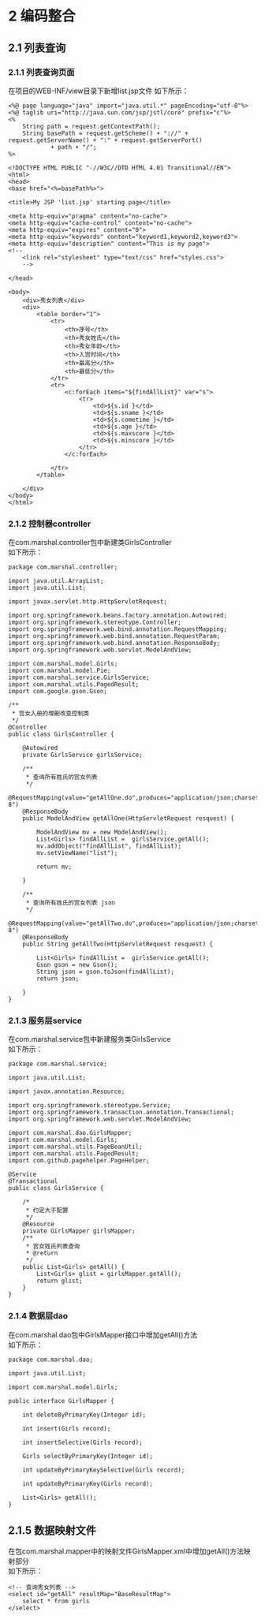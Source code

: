 # 2 编码整合

## 2.1 列表查询

### 2.1.1 列表查询页面

在项目的WEB-INF/view目录下新增list.jsp文件
如下所示：

	<%@ page language="java" import="java.util.*" pageEncoding="utf-8"%>
	<%@ taglib uri="http://java.sun.com/jsp/jstl/core" prefix="c"%>
	<%
		String path = request.getContextPath();
		String basePath = request.getScheme() + "://" + request.getServerName() + ":" + request.getServerPort()
				+ path + "/";
	%>
	
	<!DOCTYPE HTML PUBLIC "-//W3C//DTD HTML 4.01 Transitional//EN">
	<html>
	<head>
	<base href="<%=basePath%>">
	
	<title>My JSP 'list.jsp' starting page</title>
	
	<meta http-equiv="pragma" content="no-cache">
	<meta http-equiv="cache-control" content="no-cache">
	<meta http-equiv="expires" content="0">
	<meta http-equiv="keywords" content="keyword1,keyword2,keyword3">
	<meta http-equiv="description" content="This is my page">
	<!--
		<link rel="stylesheet" type="text/css" href="styles.css">
		-->
	
	</head>
	
	<body>
		<div>秀女列表</div>
		<div>
			<table border="1">
				<tr>
					<th>序号</th>
					<th>秀女姓氏</th>
					<th>秀女年龄</th>
					<th>入宫时间</th>
					<th>最高分</th>
					<th>最低分</th>
				</tr>
				<tr>
					<c:forEach items="${findAllList}" var="s">
						<tr>
							<td>${s.id }</td>
							<td>${s.sname }</td>
							<td>${s.cometime }</td>
							<td>${s.age }</td>
							<td>${s.maxscore }</td>
							<td>${s.minscore }</td>
						</tr>
					</c:forEach>
	
				</tr>
			</table>
	
		</div>
	</body>
	</html>

### 2.1.2 控制器controller

在com.marshal.controller包中新建类GirlsController  
如下所示：

	package com.marshal.controller;
	
	import java.util.ArrayList;
	import java.util.List;
	
	import javax.servlet.http.HttpServletRequest;
	
	import org.springframework.beans.factory.annotation.Autowired;
	import org.springframework.stereotype.Controller;
	import org.springframework.web.bind.annotation.RequestMapping;
	import org.springframework.web.bind.annotation.RequestParam;
	import org.springframework.web.bind.annotation.ResponseBody;
	import org.springframework.web.servlet.ModelAndView;
	
	import com.marshal.model.Girls;
	import com.marshal.model.Pie;
	import com.marshal.service.GirlsService;
	import com.marshal.utils.PagedResult;
	import com.google.gson.Gson;

	/**
	 * 宫女入册的增删改查控制类
	 */
	@Controller
	public class GirlsController {
	
		@Autowired
		private GirlsService girlsService;
		
		/**
		 * 查询所有姓氏的宫女列表
		 */
		@RequestMapping(value="getAllOne.do",produces="application/json;charset=utf-8")
		@ResponseBody
		public ModelAndView getAllOne(HttpServletRequest resquest) {
			
			ModelAndView mv = new ModelAndView();
			List<Girls> findAllList =  girlsService.getAll();
			mv.addObject("findAllList", findAllList);
			mv.setViewName("list"); 
		 
			return mv;
			
		}
		
		/**
		 * 查询所有姓氏的宫女列表 json
		 */
		@RequestMapping(value="getAllTwo.do",produces="application/json;charset=utf-8")
		@ResponseBody
		public String getAllTwo(HttpServletRequest resquest) {
			
			List<Girls> findAllList =  girlsService.getAll();
			Gson gson = new Gson();
			String json = gson.toJson(findAllList);
			return json;
			
		}
	}

### 2.1.3 服务层service

在com.marshal.service包中新建服务类GirlsService  
如下所示：

	package com.marshal.service;
	
	import java.util.List;
	
	import javax.annotation.Resource;
	
	import org.springframework.stereotype.Service;
	import org.springframework.transaction.annotation.Transactional;
	import org.springframework.web.servlet.ModelAndView;
	
	import com.marshal.dao.GirlsMapper;
	import com.marshal.model.Girls;
	import com.marshal.utils.PageBeanUtil;
	import com.marshal.utils.PagedResult;
	import com.github.pagehelper.PageHelper;
	
	@Service
	@Transactional
	public class GirlsService {
	
		/*
		 * 约定大于配置
		 */
		@Resource
		private GirlsMapper girlsMapper;
		/**
		 * 宫女姓氏列表查询
		 * @return
		 */
		public List<Girls> getAll() { 
			List<Girls> glist = girlsMapper.getAll();
			return glist;
		}
	}

### 2.1.4 数据层dao

在com.marshal.dao包中GirlsMapper接口中增加getAll()方法  
如下所示：

	package com.marshal.dao;
	
	import java.util.List;
	
	import com.marshal.model.Girls;
	
	public interface GirlsMapper {
		
	    int deleteByPrimaryKey(Integer id);
	
	    int insert(Girls record);
	
	    int insertSelective(Girls record);
	
	    Girls selectByPrimaryKey(Integer id);
	
	    int updateByPrimaryKeySelective(Girls record);
	
	    int updateByPrimaryKey(Girls record);
	
		List<Girls> getAll();
	}

## 2.1.5 数据映射文件

在包com.marshal.mapper中的映射文件GirlsMapper.xml中增加getAll()方法映射部分  
如下所示：

	<!-- 查询秀女列表 -->
	<select id="getAll" resultMap="BaseResultMap">
	    select * from girls
	</select>

